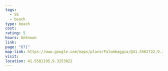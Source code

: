 ```yaml
---
tags:
  - 5S
  - beach
type: beach
cost: 
rating: 5
hours: Unknown
link: 
page: "671"
map-link: https://www.google.com/maps/place/Palombaggia/@41.5562722,9.3202065,16z/data=!3m1!4b1!4m6!3m5!1s0x12d9828a50580fd3:0x6e60154b45e9b62f!8m2!3d41.5579257!4d9.3253045!16s%2Fg%2F1213vdfd?entry=ttu&g_ep=EgoyMDI0MTAwOC4wIKXMDSoASAFQAw%3D%3D
visit: 
location: 41.5581195,9.3253822
---
```

